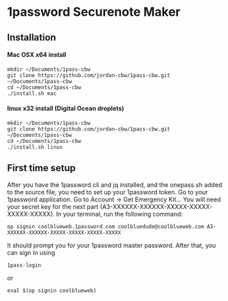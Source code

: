 # 1password Securenote Maker
## Installation

#### Mac OSX x64 install
```shell
mkdir ~/Documents/1pass-cbw
git clone https://github.com/jordan-cbw/1pass-cbw.git ~/Documents/1pass-cbw
cd ~/Documents/1pass-cbw
./install.sh mac
```


#### linux x32 install (Digital Ocean droplets)
```shell
mkdir ~/Documents/1pass-cbw
git clone https://github.com/jordan-cbw/1pass-cbw.git ~/Documents/1pass-cbw
cd ~/Documents/1pass-cbw
./install.sh linux
```

## First time setup

After you have the 1password cli and jq installed, and the onepass.sh added to the source file, you need to set up your 1password token.
Go to your 1password application. Go to Account -> Get Emergency Kit...
You will need your secret key for the next part (A3-XXXXXX-XXXXXX-XXXXX-XXXXX-XXXXX-XXXXX).
In your terminal, run the following command:

```shell
op signin coolblueweb.1password.com coolbluedude@coolblueweb.com A3-XXXXXX-XXXXXX-XXXXX-XXXXX-XXXXX-XXXXX
```

It should prompt you for your 1password master password. 
After that, you can sign in using 

```shell
1pass-login
```

or

```shell
eval $(op signin coolblueweb)
```

